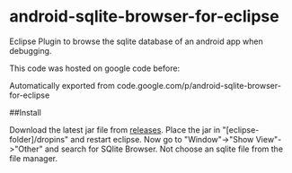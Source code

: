 # android-sqlite-browser-for-eclipse
Eclipse Plugin to browse the sqlite database of an android app when debugging.

This code was hosted on google code before:

Automatically exported from code.google.com/p/android-sqlite-browser-for-eclipse

##Install

Download the latest jar file from [releases](https://github.com/TKlerx/android-sqlite-browser-for-eclipse/releases).
Place the jar in "[eclipse-folder]/dropins" and restart eclipse. 
Now go to "Window"->"Show View"->"Other" and search for SQlite Browser.
Not choose an sqlite file from the file manager.


